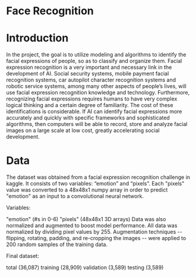 # Face Recognition
# Introduction

In the project, the goal is to utilize modeling and algorithms to identify the facial expressions of people, so as to classify and organize them. Facial expression recognition is a very important and necessary link in the development of AI. Social security systems, mobile payment facial recognition systems, car autopilot character recognition systems and robotic service systems, among many other aspects of people’s lives, will use facial expression recognition knowledge and technology. Furthermore, recognizing facial expressions requires humans to have very complex logical thinking and a certain degree of familiarity. The cost of these identifications is considerable. If AI can identify facial expressions more accurately and quickly with specific frameworks and sophisticated algorithms, then computers will be able to record, store and analyze facial images on a large scale at low cost, greatly accelerating social development.

# Data
The dataset was obtained from a facial expression recognition challenge in kaggle. It consists of two variables: “emotion” and “pixels”. Each "pixels" value was converted to a 48x48x1 numpy array in order to predict "emotion" as an input to a convolutional neural network.

Variables:

"emotion" (#s in 0-6)
"pixels" (48x48x1 3D arrays)
Data was also normalized and augmented to boost model performance. All data was normalized by dividing pixel values by 255. Augmentation techniques -- flipping, rotating, padding, and re-cropping the images -- were applied to 200 random samples of the training data.

Final dataset:

total (36,087)
training (28,909)
validation (3,589)
testing (3,589)
